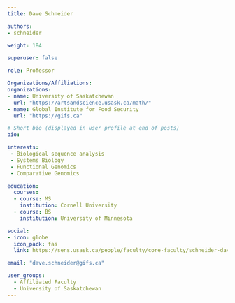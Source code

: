 ```yaml
---
title: Dave Schneider

authors:
- schneider

weight: 184

superuser: false

role: Professor

Organizations/Affiliations:
organizations:
- name: University of Saskatchewan
  url: "https://artsandscience.usask.ca/math/"
- name: Global Institute for Food Security
  url: "https://gifs.ca"

# Short bio (displayed in user profile at end of posts)
bio:

interests:
 - Biological sequence analysis
 - Systems Biology
 - Functional Genomics
 - Comparative Genomics

education:
  courses:
  - course: MS
    institution: Cornell University
  - course: BS
    institution: University of Minnesota

social:
- icon: globe
  icon_pack: fas
  link: https://sens.usask.ca/people/faculty/core-faculty/schneider-david.php

email: "dave.schneider@gifs.ca"

user_groups:
  - Affiliated Faculty
  - University of Saskatchewan
---
```

